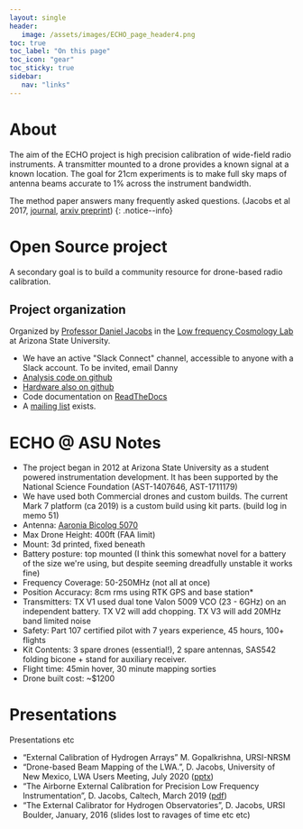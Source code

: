 ```yaml
---
layout: single
header:
   image: /assets/images/ECHO_page_header4.png
toc: true
toc_label: "On this page"
toc_icon: "gear"
toc_sticky: true
sidebar:
   nav: "links"
---
```

# About
The aim of the ECHO project is high precision calibration of wide-field radio instruments. A transmitter mounted to a drone provides a known signal at a known location.  The goal for 21cm experiments is to make full sky maps of antenna beams accurate to 1% across the instrument bandwidth.

The method paper answers many frequently asked questions. (Jacobs et al 2017, [journal](https://ui.adsabs.harvard.edu/abs/2017PASP..129c5002J/abstract), [arxiv preprint](https://arxiv.org/abs/1610.02607))
{: .notice--info}

# Open Source project
A secondary goal is to build a community resource for drone-based radio calibration.

## Project organization
Organized by [Professor Daniel Jacobs](https://danielcjacobs.com) in the [Low frequency Cosmology Lab](https://loco.lab.asu.edu) at Arizona State University.

 * We have an active "Slack Connect" channel, accessible to anyone with a Slack account. To be invited, email Danny
 * [Analysis code on github](https://github.com/dannyjacobs/echo)
 * [Hardware also on github](https://github.com/dannyjacobs/echo)
 * Code documentation on [ReadTheDocs](https://external-calibrator-for-hydrogen-arrays-echo.readthedocs.io/)
 * A [mailing list](https://groups.google.com/d/forum/astro_echo) exists.

# ECHO @ ASU Notes
 * The project began in 2012 at Arizona State University as a student powered instrumentation development. It has been supported by the National Science Foundation (AST-1407646, AST-1711179)
 * We have used both Commercial drones and custom builds. The current Mark 7 platform (ca 2019) is a custom build using kit parts. (build log in memo 51)
 * Antenna: [Aaronia Bicolog 5070](https://aaronia.com/antennas/bicolog-series-biconical)
 * Max Drone Height: 400ft (FAA limit)
 * Mount: 3d printed, fixed beneath
 * Battery posture: top mounted (I think this somewhat novel for a battery of the size we're using, but despite seeming dreadfully unstable it works fine)
 * Frequency Coverage: 50-250MHz (not all at once)
 * Position Accuracy: 8cm rms using RTK GPS and base station*
 * Transmitters:  TX V1 used dual tone Valon 5009 VCO (23 - 6GHz) on an independent battery. TX V2 will add chopping. TX V3 will add 20MHz band limited noise
 * Safety: Part 107 certified pilot with 7 years experience, 45 hours, 100+ flights
 * Kit Contents: 3 spare drones (essential!), 2 spare antennas, SAS542 folding bicone + stand for auxiliary receiver.
 * Flight time: 45min hover, 30 minute mapping sorties
 * Drone built cost: ~$1200

# Presentations
Presentations etc
 * “External Calibration of Hydrogen Arrays” M. Gopalkrishna, URSI-NRSM
 * “Drone-based Beam Mapping of the LWA.”, D. Jacobs, University of New Mexico, LWA Users Meeting, July 2020 ([pptx](http://danielcjacobs.com/uploads/ECHO_LWAUM_2020.pptx))
 * “The Airborne External Calibration for Precision Low Frequency Instrumentation”, D. Jacobs, Caltech, March 2019 ([pdf](http://danielcjacobs.com/uploads/ECHO_March2019_small.pdf))
 * “The External Calibrator for Hydrogen Observatories”, D. Jacobs, URSI Boulder, January, 2016 (slides lost to ravages of time etc etc)
